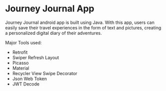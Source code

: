 # Journey Journal App

Journey Journal android app is built using Java. With this app, users can easily save their travel experiences in the form of text and pictures, creating a personalized digital diary of their adventures.

Major Tools used:

- Retrofit
- Swiper Refresh Layout
- Picasso
- Material
- Recycler View Swipe Decorator
- Json Web Token
- JWT Decode
